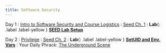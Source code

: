 ```yaml
---
title: Software Security
---
```


Day 1
: [Intro to Software Security and Course Logistics](#)
  : [Seed Ch. 1](#)
: **Lab**{: .label .label-yellow } [**SEED Lab Setup**](https://seedsecuritylabs.org/lab_env.html)

Day 2
: [Privilege](#)
  : [Seed Ch. 2](#)
: **Lab**{: .label .label-yellow } [**SetUID and Env. Vars**]({{/labs/sw-sec/setuid-envvar.md}})
: Your Daily Phrack: [The Underground Scene](http://phrack.org/issues/64/4.html)

